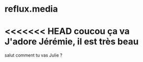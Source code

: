 # reflux.media
<<<<<<< HEAD
coucou ça va
J'adore Jérémie, il est très beau
=======
salut
comment tu vas Julie ?
